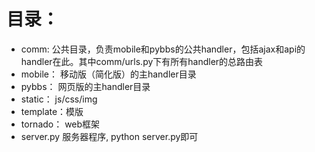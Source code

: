 


目录：
======
* comm:     公共目录，负责mobile和pybbs的公共handler，包括ajax和api的handler在此。其中comm/urls.py下有所有handler的总路由表
* mobile：  移动版（简化版）的主handler目录
* pybbs：   网页版的主handler目录
* static：  js/css/img 
* template：模版
* tornado： web框架
* server.py 服务器程序, python server.py即可


